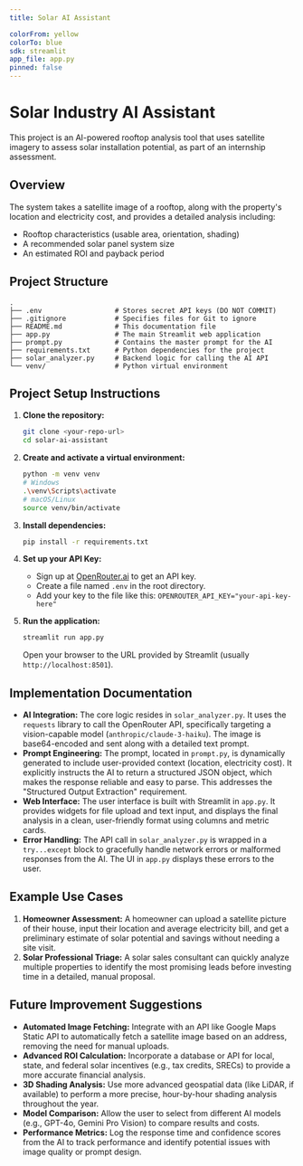 ```yaml
---
title: Solar AI Assistant

colorFrom: yellow
colorTo: blue
sdk: streamlit
app_file: app.py
pinned: false
---
```



# Solar Industry AI Assistant

This project is an AI-powered rooftop analysis tool that uses satellite imagery to assess solar installation potential, as part of an internship assessment.

## Overview

The system takes a satellite image of a rooftop, along with the property's location and electricity cost, and provides a detailed analysis including:
- Rooftop characteristics (usable area, orientation, shading)
- A recommended solar panel system size
- An estimated ROI and payback period

## Project Structure
```
.
├── .env                  # Stores secret API keys (DO NOT COMMIT)
├── .gitignore            # Specifies files for Git to ignore
├── README.md             # This documentation file
├── app.py                # The main Streamlit web application
├── prompt.py             # Contains the master prompt for the AI
├── requirements.txt      # Python dependencies for the project
├── solar_analyzer.py     # Backend logic for calling the AI API
└── venv/                 # Python virtual environment
```

## Project Setup Instructions

1.  **Clone the repository:**
    ```bash
    git clone <your-repo-url>
    cd solar-ai-assistant
    ```

2.  **Create and activate a virtual environment:**
    ```bash
    python -m venv venv
    # Windows
    .\venv\Scripts\activate
    # macOS/Linux
    source venv/bin/activate
    ```

3.  **Install dependencies:**
    ```bash
    pip install -r requirements.txt
    ```

4.  **Set up your API Key:**
    - Sign up at [OpenRouter.ai](https://openrouter.ai/) to get an API key.
    - Create a file named `.env` in the root directory.
    - Add your key to the file like this:
      `OPENROUTER_API_KEY="your-api-key-here"`

5.  **Run the application:**
    ```bash
    streamlit run app.py
    ```
    Open your browser to the URL provided by Streamlit (usually `http://localhost:8501`).

## Implementation Documentation

-   **AI Integration:** The core logic resides in `solar_analyzer.py`. It uses the `requests` library to call the OpenRouter API, specifically targeting a vision-capable model (`anthropic/claude-3-haiku`). The image is base64-encoded and sent along with a detailed text prompt.
-   **Prompt Engineering:** The prompt, located in `prompt.py`, is dynamically generated to include user-provided context (location, electricity cost). It explicitly instructs the AI to return a structured JSON object, which makes the response reliable and easy to parse. This addresses the "Structured Output Extraction" requirement.
-   **Web Interface:** The user interface is built with Streamlit in `app.py`. It provides widgets for file upload and text input, and displays the final analysis in a clean, user-friendly format using columns and metric cards.
-   **Error Handling:** The API call in `solar_analyzer.py` is wrapped in a `try...except` block to gracefully handle network errors or malformed responses from the AI. The UI in `app.py` displays these errors to the user.

## Example Use Cases

1.  **Homeowner Assessment:** A homeowner can upload a satellite picture of their house, input their location and average electricity bill, and get a preliminary estimate of solar potential and savings without needing a site visit.
2.  **Solar Professional Triage:** A solar sales consultant can quickly analyze multiple properties to identify the most promising leads before investing time in a detailed, manual proposal.

## Future Improvement Suggestions

-   **Automated Image Fetching:** Integrate with an API like Google Maps Static API to automatically fetch a satellite image based on an address, removing the need for manual uploads.
-   **Advanced ROI Calculation:** Incorporate a database or API for local, state, and federal solar incentives (e.g., tax credits, SRECs) to provide a more accurate financial analysis.
-   **3D Shading Analysis:** Use more advanced geospatial data (like LiDAR, if available) to perform a more precise, hour-by-hour shading analysis throughout the year.
-   **Model Comparison:** Allow the user to select from different AI models (e.g., GPT-4o, Gemini Pro Vision) to compare results and costs.
-   **Performance Metrics:** Log the response time and confidence scores from the AI to track performance and identify potential issues with image quality or prompt design.
